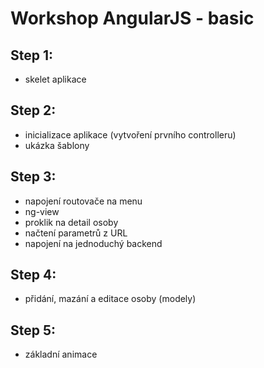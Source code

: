 Workshop AngularJS - basic
==========================

## Step 1:
- skelet aplikace

## Step 2:
- inicializace aplikace (vytvoření prvního controlleru)
- ukázka šablony

## Step 3:
- napojení routovače na menu
- ng-view
- proklik na detail osoby
- načtení parametrů z URL
- napojení na jednoduchý backend

## Step 4:
- přidání, mazání a editace osoby (modely)

## Step 5:
- základní animace
